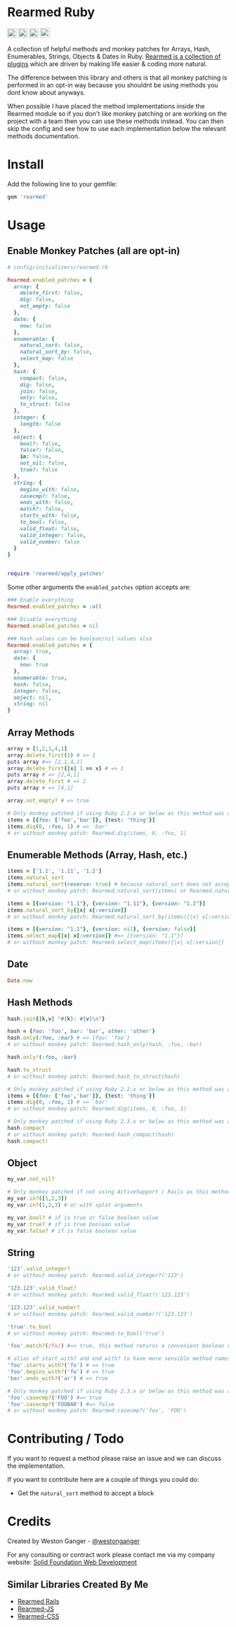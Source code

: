 # Rearmed Ruby

<a href="https://badge.fury.io/rb/rearmed" target="_blank"><img height="21" style='border:0px;height:21px;' border='0' src="https://badge.fury.io/rb/rearmed.svg" alt="Gem Version"></a>
<a href='https://travis-ci.org/westonganger/rearmed-rb' target='_blank'><img height='21' style='border:0px;height:21px;' src='https://api.travis-ci.org/westonganger/rearmed-rb.svg?branch=master' border='0' alt='Build Status' /></a>
<a href='https://rubygems.org/gems/rearmed' target='_blank'><img height='21' style='border:0px;height:21px;' src='https://ruby-gem-downloads-badge.herokuapp.com/rearmed?label=rubygems&type=total&total_label=downloads&color=brightgreen' border='0' alt='RubyGems Downloads' /></a>
<a href='https://ko-fi.com/A5071NK' target='_blank'><img height='22' style='border:0px;height:22px;' src='https://az743702.vo.msecnd.net/cdn/kofi1.png?v=a' border='0' alt='Buy Me a Coffee' /></a> 

A collection of helpful methods and monkey patches for Arrays, Hash, Enumerables, Strings, Objects & Dates in Ruby. [Rearmed is a collection of plugins](https://github.com/westonganger?utf8=%E2%9C%93&tab=repositories&q=rearmed) which are driven by making life easier & coding more natural.

The difference between this library and others is that all monkey patching is performed in an opt-in way because you shouldnt be using methods you dont know about anyways. 

When possible I have placed the method implementations inside the Rearmed module so if you don't like monkey patching or are working on the project with a team then you can use these methods instead. You can then skip the config and see how to use each implementation below the relevant methods documentation.


# Install

Add the following line to your gemfile:
```ruby
gem 'rearmed'
```

# Usage

## Enable Monkey Patches (all are opt-in)

```ruby
# config/initializers/rearmed.rb

Rearmed.enabled_patches = {
  array: {
    delete_first: false,
    dig: false,
    not_empty: false
  },
  date: {
    now: false
  },
  enumerable: {
    natural_sort: false,
    natural_sort_by: false,
    select_map: false
  },
  hash: {
    compact: false,
    dig: false,
    join: false,
    only: false,
    to_struct: false
  },
  integer: {
    length: false
  },
  object: {
    bool?: false,
    false?: false,
    in: false,
    not_nil: false,
    true?: false
  },
  string: {
    begins_with: false,
    casecmp?: false,
    ends_with: false,
    match?: false,
    starts_with: false,
    to_bool: false,
    valid_float: false,
    valid_integer: false,
    valid_number: false
  }
}


require 'rearmed/apply_patches'
```

Some other arguments the `enabled_patches` option accepts are:

```ruby
### Enable everything
Rearmed.enabled_patches = :all

### Disable everything
Rearmed.enabled_patches = nil

### Hash values can be boolean/nil values also
Rearmed.enabled_patches = {
  array: true, 
  date: {
    now: true
  },
  enumerable: true, 
  hash: false, 
  integer: false, 
  object: nil, 
  string: nil
}
```

## Array Methods
```ruby
array = [1,2,1,4,1]
array.delete_first(1) # => 1
puts array #=> [2,1,4,1]
array.delete_first{|x| 1 == x} # => 1
puts array # => [2,4,1]
array.delete_first # => 2
puts array # => [4,1]

array.not_empty? # => true

# Only monkey patched if using Ruby 2.2.x or below as this method was added to Ruby core in 2.3.0
items = [{foo: ['foo','bar']}, {test: 'thing'}]
items.dig(0, :foo, 1) # => 'bar'
# or without monkey patch: Rearmed.dig(items, 0, :foo, 1)
```

## Enumerable Methods (Array, Hash, etc.)
```ruby
items = ['1.1', '1.11', '1.2']
items.natural_sort 
items.natural_sort(reverse: true) # because natural_sort does not accept a block, accepting PR's on this
# or without monkey patch: Rearmed.natural_sort(items) or Rearmed.natural_sort(items, reverse: true)

items = [{version: "1.1"}, {version: "1.11"}, {version: "1.2"}]
items.natural_sort_by{|x| x[:version]} 
# or without monkey patch: Rearmed.natural_sort_by(items){|x| x[:version]}

items = [{version: "1.1"}, {version: nil}, {version: false}]
items.select_map{|x| x[:version]} #=> [{version: "1.1"}]
# or without monkey patch: Rearmed.select_map(items){|x| x[:version]}
```

## Date
```ruby
Date.now
```

## Hash Methods
```ruby
hash.join{|k,v| "#{k}: #{v}\n"}

hash = {foo: 'foo', bar: 'bar', other: 'other'}
hash.only(:foo, :bar) # => {foo: 'foo'}
# or without monkey patch: Rearmed.hash_only(hash, :foo, :bar)

hash.only!(:foo, :bar)

hash.to_struct
# or without monkey patch: Rearmed.hash_to_struct(hash)

# Only monkey patched if using Ruby 2.2.x or below as this method was added to Ruby core in 2.3.0
items = [{foo: ['foo','bar']}, {test: 'thing'}]
items.dig(0, :foo, 1) # => 'bar'
# or without monkey patch: Rearmed.dig(items, 0, :foo, 1)

# Only monkey patched if using Ruby 2.3.x or below as this method was added to Ruby core in 2.4.0
hash.compact
# or without monkey patch: Rearmed.hash_compact(hash)
hash.compact!
```

## Object
```ruby
my_var.not_nil?

# Only monkey patched if not using ActiveSupport / Rails as this method is already defined there
my_var.in?([1,2,3])
my_var.in?(1,2,3) # or with splat arguments

my_var.bool? # if is true or false boolean value
my_var.true? # if is true boolean value
my_var.false? # if is false boolean value
```

## String
```ruby
'123'.valid_integer?
# or without monkey patch: Rearmed.valid_integer?('123')

'123.123'.valid_float? 
# or without monkey patch: Rearmed.valid_float?('123.123')

'123.123'.valid_number? 
# or without monkey patch: Rearmed.valid_number?('123.123')

'true'.to_bool 
# or without monkey patch: Rearmed.to_bool('true')

'foo'.match?(/fo/) #=> true, this method returns a convenient boolean value instead of matchdata

# alias of start_with? and end_with? to have more sensible method names
'foo'.starts_with?('fo') # => true
'foo'.begins_with?('fo') # => true
'bar'.ends_with?('ar') # => true

# Only monkey patched if using Ruby 2.3.x or below as this method was added to Ruby core in 2.4.0
'foo'.casecmp?('FOO') #=> true
'foo'.casecmp?('FOOBAR') #=> false
# or without monkey patch: Rearmed.casecmp?('foo', 'FOO')
```

# Contributing / Todo
If you want to request a method please raise an issue and we can discuss the implementation. 

If you want to contribute here are a couple of things you could do:

- Get the `natural_sort` method to accept a block


# Credits
Created by Weston Ganger - [@westonganger](https://github.com/westonganger)

For any consulting or contract work please contact me via my company website: [Solid Foundation Web Development](https://solidfoundationwebdev.com)

## Similar Libraries Created By Me
- [Rearmed Rails](https://github.com/westonganger/rearmed_rails)
- [Rearmed-JS](https://github.com/westonganger/rearmed-js)
- [Rearmed-CSS](https://github.com/westonganger/rearmed-css)
